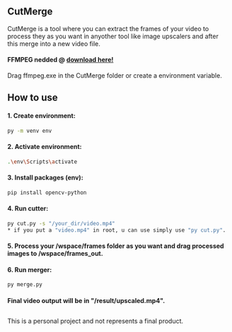
## CutMerge

CutMerge is a tool where you can extract the frames of your video to process they as you want in anyother tool like image upscalers and after this merge into a new video file.

#### FFMPEG nedded @ [download here!](https://ffmpeg.org/download.html)

Drag ffmpeg.exe in the CutMerge folder or create a environment variable.
## How to use

#### 1. Create environment:

```bash
py -m venv env
```

#### 2. Activate environment:

```bash
.\env\Scripts\activate
```

#### 3. Install packages (env):

```bash
pip install opencv-python
```

#### 4. Run cutter:

```bash
py cut.py -s "/your_dir/video.mp4"
* if you put a "video.mp4" in root, u can use simply use "py cut.py".
```

#### 5. Process your /wspace/frames folder as you want and drag processed images to /wspace/frames_out.

#### 6. Run merger:

```bash
py merge.py
```

#### Final video output will be in "/result/upscaled.mp4".

##

This is a personal project and not represents a final product.

